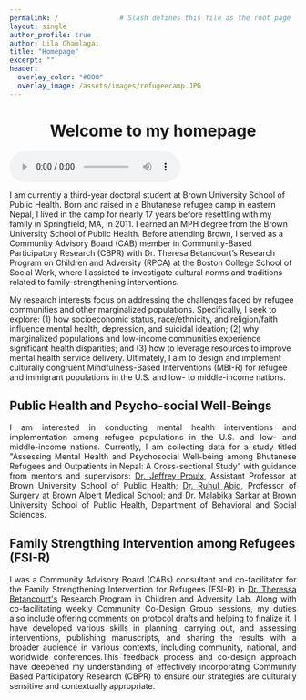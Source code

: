```yaml
---
permalink: /               # Slash defines this file as the root page
layout: single 
author_profile: true
author: Lila Chamlagai
title: "Homepage"
excerpt: ""
header:
  overlay_color: "#000"
  overlay_image: /assets/images/refugeecamp.JPG
---
```



# <center> Welcome to my homepage</center> 

<audio controls autoplay loop>
    <source src="path/to/your/audiofile.mp3" type="audio/mpeg">
    Your browser does not support the audio element.
</audio>


<p align="justify">
  
  I am currently a third-year doctoral student at Brown University School of Public Health. Born and raised in a Bhutanese refugee camp in eastern Nepal, I lived in the camp for nearly 17 years before resettling with my family in Springfield, MA, in 2011. I earned an MPH degree from the Brown University School of Public Health. Before attending Brown, I served as a Community Advisory Board (CAB) member in Community-Based Participatory Research (CBPR) with Dr. Theresa Betancourt’s Research Program on Children and Adversity (RPCA) at the Boston College School of Social Work, where I assisted to investigate cultural norms and traditions related to family-strengthening interventions.

My research interests focus on addressing the challenges faced by refugee communities and other marginalized populations. Specifically, I seek to explore: (1) how socioeconomic status, race/ethnicity, and religion/faith influence mental health, depression, and suicidal ideation; (2) why marginalized populations and low-income communities experience significant health disparities; and (3) how to leverage resources to improve mental health service delivery. Ultimately, I aim to design and implement culturally congruent Mindfulness-Based Interventions (MBI-R) for refugee and immigrant populations in the U.S. and low- to middle-income nations. 
</p>

## Public Health and Psycho-social Well-Beings

<p align="justify">
I am interested in conducting mental health interventions and implementation among refugee populations in the U.S. and low- and middle-income nations. Currently, I am collecting data for a study titled "Assessing Mental Health and Psychosocial Well-being among Bhutanese Refugees and Outpatients in Nepal: A Cross-sectional Study" with guidance from mentors and supervisors: <a href = "https://vivo.brown.edu/display/jproulx">Dr. Jeffrey Proulx</a>, Assistant Professor at Brown University School of Public Health; <a href = "https://vivo.brown.edu/display/rabid">Dr. Ruhul Abid</a>, Professor of Surgery at Brown Alpert Medical School; and <a href = "https://vivo.brown.edu/display/msarker1">Dr. Malabika Sarkar</a> at Brown University School of Public Health, Department of Behavioral and Social Sciences.
</p>

## Family Strengthing Intervention among Refugees (FSI-R)

<p align="justify">
I was a Community Advisory Board (CABs) consultant and co-facilitator for the Family Strengthening Intervention for Refugees (FSI-R) in <a href="https://www.bc.edu/bc-web/schools/ssw/faculty/faculty-directory/theresa-betancourt.html">Dr. Theressa Betancourt's</a> Research Program in Children and Adversity Lab. Along with co-facilitating weekly Community Co-Design Group sessions, my duties also include offering comments on protocol drafts and helping to finalize it. I have developed various skills in planning, carrying out, and assessing interventions, publishing manuscripts, and sharing the results with a broader audience in various contexts, including community, national, and worldwide conferences.This feedback process and co-design approach have deepened my understanding of effectively incorporating Community Based Participatory Research (CBPR) to ensure our strategies are culturally sensitive and contextually appropriate.
</p>







